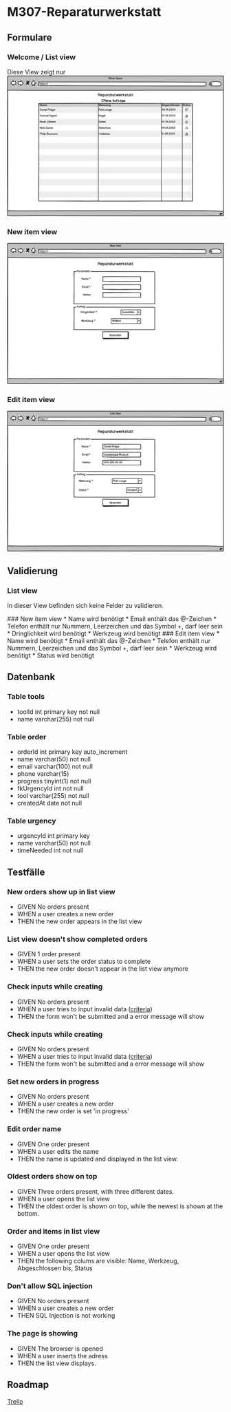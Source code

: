 # M307-Reparaturwerkstatt

## Formulare
### Welcome / List view
Diese View zeigt nur 
![logo](assets/Show.png)

### New item view
![logo](assets/New.png)

### Edit item view
![logo](assets/Edit.png)

## Validierung
### List view
In dieser View befinden sich keine Felder zu validieren.

<a name="validation-newItem"/>
### New item view
* Name wird benötigt
* Email enthält das @-Zeichen
* Telefon enthält nur Nummern, Leerzeichen und das Symbol +, darf leer sein
* Dringlichkeit wird benötigt
* Werkzeug wird benötigt

<a name="validation-editItem"/>
### Edit item view
* Name wird benötigt
* Email enthält das @-Zeichen
* Telefon enthält nur Nummern, Leerzeichen und das Symbol +, darf leer sein
* Werkzeug wird benötigt
* Status wird benötigt

## Datenbank
### Table tools
* toolId int primary key not null
* name varchar(255) not null


### Table order
* orderId int primary key auto_increment
* name varchar(50) not null
* email varchar(100) not null
* phone varchar(15)
* progress tinyint(1) not null
* fkUrgencyId int not null
* tool varchar(255) not null
* createdAt date not null

### Table urgency
* urgencyId int primary key 
* name varchar(50) not null
* timeNeeded int not null

## Testfälle
### New orders show up in list view
* GIVEN No orders present
* WHEN a user creates a new order
* THEN the new order appears in the list view

### List view doesn't show completed orders
* GIVEN 1 order present
* WHEN a user sets the order status to complete
* THEN the new order doesn't appear in the list view anymore

### Check inputs while creating
* GIVEN No orders present
* WHEN a user tries to input invalid data ([criteria](#validation-newItem))
* THEN the form won't be submitted and a error message will show

### Check inputs while creating
* GIVEN No orders present
* WHEN a user tries to input invalid data ([criteria](#validation-editItem))
* THEN the form won't be submitted and a error message will show

### Set new orders in progress
* GIVEN No orders present
* WHEN a user creates a new order
* THEN the new order is set 'in progress'

### Edit order name
* GIVEN One order present
* WHEN a user edits the name
* THEN the name is updated and displayed in the list view.

### Oldest orders show on top
* GIVEN Three orders present, with three different dates.
* WHEN a user opens the list view
* THEN the oldest order is shown on top, while the newest is shown at the bottom.

### Order and items in list view
* GIVEN One order present
* WHEN a user opens the list view
* THEN the following colums are visible: Name, Werkzeug, Abgeschlossen bis, Status

### Don't allow SQL injection
* GIVEN No orders present
* WHEN a user creates a new order
* THEN SQL Injection is not working

### The page is showing
* GIVEN The browser is opened
* WHEN a user inserts the adress
* THEN the list view displays.

## Roadmap
[Trello](https://trello.com/b/fkJUS2qG/m307-roadmap)
